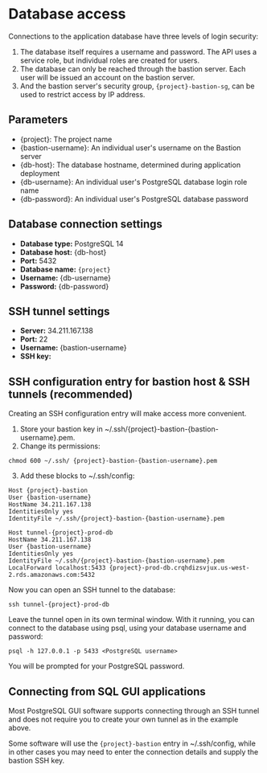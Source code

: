 # Database access

Connections to the application database have three levels of login security:

1. The database itself requires a username and password. The API uses a service role, but individual roles are created for users.
2. The database can only be reached through the bastion server. Each user will be issued an account on the bastion server.
3. And the bastion server's security group, `{project}-bastion-sg`, can be used to restrict access by IP address.

## Parameters

- {project}: The project name
- {bastion-username}: An individual user's username on the Bastion server
- {db-host}: The database hostname, determined during application deployment
- {db-username}: An individual user's PostgreSQL database login role name
- {db-password}: An individual user's PostgreSQL database password

## Database connection settings

- **Database type:** PostgreSQL 14
- **Database host:** {db-host}
- **Port:** 5432
- **Database name:** `{project}`
- **Username:** {db-username}
- **Password:** {db-password}
 
## SSH tunnel settings
 
- **Server:** 34.211.167.138
- **Port:** 22
- **Username:** {bastion-username}
- **SSH key:** <bastion SSH key>

## SSH configuration entry for bastion host & SSH tunnels (recommended)

Creating an SSH configuration entry will make access more convenient.

1. Store your bastion key in ~/.ssh/{project}-bastion-{bastion-username}.pem.
2. Change its permissions:
```
chmod 600 ~/.ssh/ {project}-bastion-{bastion-username}.pem
```
3. Add these blocks to ~/.ssh/config:
```
Host {project}-bastion
User {bastion-username}
HostName 34.211.167.138
IdentitiesOnly yes
IdentityFile ~/.ssh/{project}-bastion-{bastion-username}.pem

Host tunnel-{project}-prod-db
HostName 34.211.167.138
User {bastion-username}
IdentitiesOnly yes
IdentityFile ~/.ssh/{project}-bastion-{bastion-username}.pem
LocalForward localhost:5433 {project}-prod-db.crqhdizsvjux.us-west-2.rds.amazonaws.com:5432
```

Now you can open an SSH tunnel to the database:
```
ssh tunnel-{project}-prod-db
```

Leave the tunnel open in its own terminal window. With it running, you can connect to the database using psql, using your database username and password:

```
psql -h 127.0.0.1 -p 5433 <PostgreSQL username>
```

You will be prompted for your PostgreSQL password.

## Connecting from SQL GUI applications
 
Most PostgreSQL GUI software supports connecting through an SSH tunnel and does not require you to create your own tunnel as in the example above.

Some software will use the `{project}-bastion` entry in ~/.ssh/config, while in other cases you may need to enter the connection details and supply the bastion SSH key.